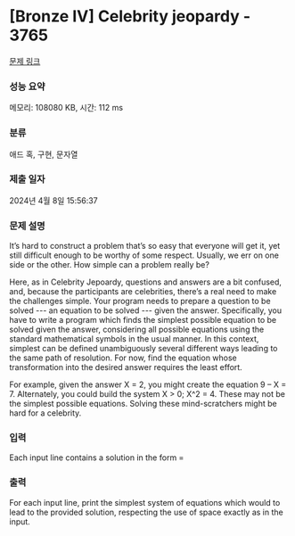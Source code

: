 # [Bronze IV] Celebrity jeopardy - 3765 

[문제 링크](https://www.acmicpc.net/problem/3765) 

### 성능 요약

메모리: 108080 KB, 시간: 112 ms

### 분류

애드 혹, 구현, 문자열

### 제출 일자

2024년 4월 8일 15:56:37

### 문제 설명

<p>It’s hard to construct a problem that’s so easy that everyone will get it, yet still difficult enough to be worthy of some respect. Usually, we err on one side or the other. How simple can a problem really be?</p>

<p>Here, as in Celebrity Jepoardy, questions and answers are a bit confused, and, because the participants are celebrities, there’s a real need to make the challenges simple. Your program needs to prepare a question to be solved --- an equation to be solved --- given the answer. Specifically, you have to write a program which finds the simplest possible equation to be solved given the answer, considering all possible equations using the standard mathematical symbols in the usual manner. In this context, simplest can be defined unambiguously several different ways leading to the same path of resolution. For now, find the equation whose transformation into the desired answer requires the least effort.</p>

<p>For example, given the answer X = 2, you might create the equation 9 – X = 7. Alternately, you could build the system X > 0; X^2 = 4. These may not be the simplest possible equations. Solving these mind-scratchers might be hard for a celebrity.</p>

### 입력 

 <p>Each input line contains a solution in the form =</p>

### 출력 

 <p>For each input line, print the simplest system of equations which would to lead to the provided solution, respecting the use of space exactly as in the input.</p>

